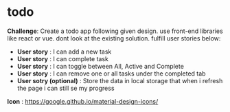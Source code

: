 # todo

**Challenge**: Create a todo app following given design. use front-end libraries like react or vue. dont look at the existing solution. fulfill user stories below:
  - **User story** : I can add a new task
  - **User story** : I can complete task
  - **User story** : I can toggle between All, Active and Complete
  - **User story** : I can remove one or all tasks under the completed tab
  - **User sotry (optional)** : Store the data in local storage that when i refresh the page i can still se my progress

**Icon** : https://google.github.io/material-design-icons/